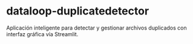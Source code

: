 # dataloop-duplicatedetector
Aplicación inteligente para detectar y gestionar archivos duplicados con interfaz gráfica vía Streamlit.
